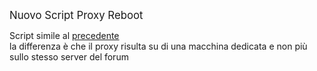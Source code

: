 <big>Nuovo Script Proxy Reboot</big><br>

Script simile al <a href="https://git.i2cttl.com/ryujiandy/proxy_reboot">precedente</a><br>
la differenza è che il proxy risulta su di una macchina dedicata e non più sullo stesso server del forum
